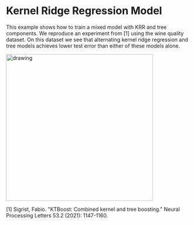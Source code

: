# Kernel Ridge Regression Model
This example shows how to train a mixed model with KRR and tree components. We reproduce an experiment from [1] using the wine quality dataset. On this dataset we see that alternating kernel ridge regression and tree models achieves lower test error than either of these models alone.

<img src="kernel_ridge_regression.png" alt="drawing" width="400"/>

[1] Sigrist, Fabio. "KTBoost: Combined kernel and tree boosting." Neural Processing Letters 53.2 (2021): 1147-1160.
